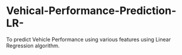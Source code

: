 # Vehical-Performance-Prediction-LR-
To predict Vehicle Performance using various features using Linear Regression algorithm.  
